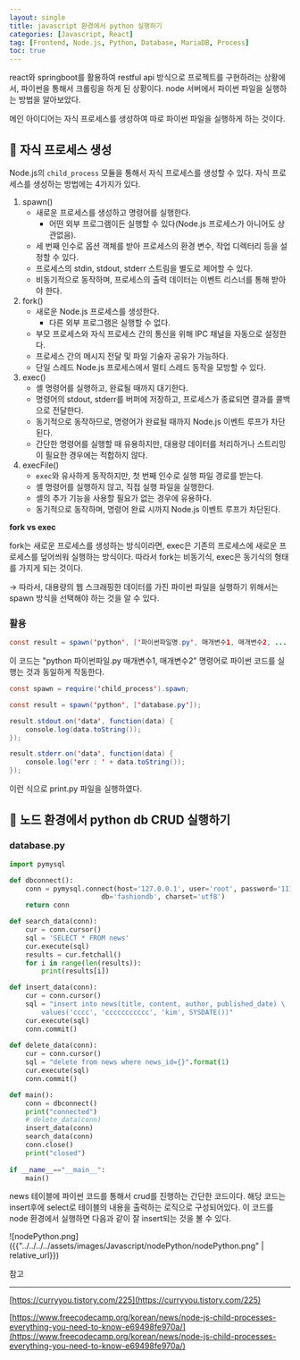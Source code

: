 ```yaml
---
layout: single
title: javascript 환경에서 python 실행하기
categories: [Javascript, React]
tag: [Frontend, Node.js, Python, Database, MariaDB, Process]
toc: true
---
```



react와 springboot를 활용하여 restful api 방식으로 프로젝트를 구현하려는 상황에서, 파이썬을 통해서 크롤링을 하게 된 상황이다. node 서버에서 파이썬 파일을 실행하는 방법을 알아보았다.

메인 아이디어는 자식 프로세스를 생성하여 따로 파이썬 파일을 실행하게 하는 것이다.

## 📖 자식 프로세스 생성

Node.js의 `child_process` 모듈을 통해서 자식 프로세스를 생성할 수 있다. 자식 프로세스를 생성하는 방법에는 4가지가 있다.

1. spawn()
    - 새로운 프로세스를 생성하고 명령어를 실행한다.
        - 어떤 외부 프로그램이든 실행할 수 있다(Node.js 프로세스가 아니어도 상관없음).
    - 세 번째 인수로 옵션 객체를 받아 프로세스의 환경 변수, 작업 디렉터리 등을 설정할 수 있다.
    - 프로세스의 stdin, stdout, stderr 스트림을 별도로 제어할 수 있다.
    - 비동기적으로 동작하며, 프로세스의 출력 데이터는 이벤트 리스너를 통해 받아야 한다.
2. fork()
    - 새로운 Node.js 프로세스를 생성한다.
        - 다른 외부 프로그램은 실행할 수 없다.
    - 부모 프로세스와 자식 프로세스 간의 통신을 위해 IPC 채널을 자동으로 설정한다.
    - 프로세스 간의 메시지 전달 및 파일 기술자 공유가 가능하다.
    - 단일 스레드 Node.js 프로세스에서 멀티 스레드 동작을 모방할 수 있다.
3. exec()
    - 셸 명령어를 실행하고, 완료될 때까지 대기한다.
    - 명령어의 stdout, stderr를 버퍼에 저장하고, 프로세스가 종료되면 결과를 콜백으로 전달한다.
    - 동기적으로 동작하므로, 명령어가 완료될 때까지 Node.js 이벤트 루프가 차단된다.
    - 간단한 명령어를 실행할 때 유용하지만, 대용량 데이터를 처리하거나 스트리밍이 필요한 경우에는 적합하지 않다.
4. execFile()
    - `exec`와 유사하게 동작하지만, 첫 번째 인수로 실행 파일 경로를 받는다.
    - 셸 명령어를 실행하지 않고, 직접 실행 파일을 실행한다.
    - 셸의 추가 기능을 사용할 필요가 없는 경우에 유용하다.
    - 동기적으로 동작하며, 명령어 완료 시까지 Node.js 이벤트 루프가 차단된다.

**fork vs exec**

fork는 새로운 프로세스를 생성하는 방식이라면, exec은 기존의 프로세스에 새로운 프로세스를 덮어씌워 실행하는 방식이다. 따라서 fork는 비동기식, exec은 동기식의 형태를 가지게 되는 것이다.

→ 따라서, 대용량의 웹 스크래핑한 데이터를 가진 파이썬 파일을 실행하기 위해서는 spawn 방식을 선택해야 하는 것을 알 수 있다.

### 활용

```java
const result = spawn('python', ['파이썬파일명.py', 매개변수1, 매개변수2, ... ]);
```

이 코드는 "python 파이썬파일.py 매개변수1, 매개변수2" 명령어로 파이썬 코드를 실행는 것과 동일하게 작동한다.

```java
const spawn = require('child_process').spawn;

const result = spawn('python', ['database.py']);

result.stdout.on('data', function(data) {
    console.log(data.toString());
});

result.stderr.on('data', function(data) {
    console.log('err : ' + data.toString());
});
```

이런 식으로 print.py 파일을 실행하였다.

## 📖 노드 환경에서 python db CRUD 실행하기

### database.py

```python
import pymysql

def dbconnect():
    conn = pymysql.connect(host='127.0.0.1', user='root', password='1111', 
                       db='fashiondb', charset='utf8')
    return conn

def search_data(conn):
    cur = conn.cursor()
    sql = 'SELECT * FROM news'
    cur.execute(sql)
    results = cur.fetchall()
    for i in range(len(results)):
        print(results[i])

def insert_data(conn):
    cur = conn.cursor()
    sql = "insert into news(title, content, author, published_date) \
        values('cccc', 'ccccccccccc', 'kim', SYSDATE())"
    cur.execute(sql)
    conn.commit()
    
def delete_data(conn):
    cur = conn.cursor()
    sql = "delete from news where news_id={}".format(1)
    cur.execute(sql)
    conn.commit()

def main():
    conn = dbconnect()
    print("connected")
    # delete_data(conn)
    insert_data(conn)
    search_data(conn)
    conn.close()
    print("closed")
    
if __name__=="__main__":
    main()
```

news 테이블에 파이썬 코드를 통해서 crud를 진행하는 간단한 코드이다. 해당 코드는 insert후에 select로 테이블의 내용을 출력하는 로직으로 구성되어있다. 이 코드를 node 환경에서 실행하면 다음과 같이 잘 insert되는 것을 볼 수 있다.

![nodePython.png]({{"../../../../assets/images/Javascript/nodePython/nodePython.png" | relative_url}})

참고

---

[https://curryyou.tistory.com/225](https://curryyou.tistory.com/225)

[https://www.freecodecamp.org/korean/news/node-js-child-processes-everything-you-need-to-know-e69498fe970a/](https://www.freecodecamp.org/korean/news/node-js-child-processes-everything-you-need-to-know-e69498fe970a/)